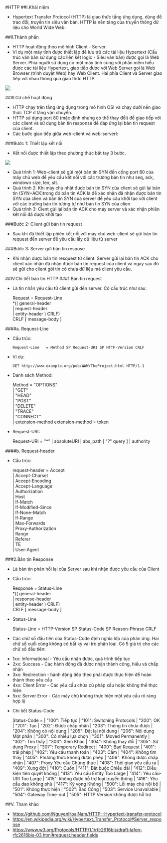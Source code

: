 #HTTP
##I.Khái niệm
- Hypertext Transfer Protocol (HTTP) là giao thức tầng ứng dụng, dùng để trao đổi, truyền tin siêu văn bản. HTTP là nền tảng của truyền thông dữ liệu cho World Wide Web.

##II.Thành phần
- HTTP hoạt động theo mô hình Client - Server.
- Ví dụ một máy tính được thiết lập để lưu trữ các tài liệu Hypertext (Cấu trúc văn bản sử dụng các liên kết logic - Siêu văn bản) được gọi là Web Server. Phía người sử dụng có một máy tính cùng với phần mềm hiểu được các tài liệu Hypertext, giao tiếp được với Web Server gọi là Web Browser (trình duyệt Web) hay Web Client. Hai phía Client và Server giao tiếp với nhau thông qua giao thức HTTP.

<img src="http://img.prntscr.com/img?url=http://i.imgur.com/0T0HjMe.png">

##III.Cơ chế hoạt động
- HTTP chạy trên tầng ứng dụng trong mô hình OSI và chạy dưới nền giao thức TCP ở tầng vận chuyển.
- HTTP sử dụng port 80 (mặc định nhưng có thể thay đổi) để giao tiếp với các client và sử dụng bản tin response để đáp ứng lại bản tin request của client.
- Các bước giao tiếp giữa web-client và web-serverl:

###Bước 1: Thiết lập kết nối
- Kết nối được thiết lập theo phương thức bắt tay 3 bước.

<img src="http://kenhgiaiphap.vn/Images/kgplab/DDOS/kgp_DDoS01.JPG">

  <ul>
  <li>Quá trình 1: Web-client sẽ gửi một bản tin SYN đến cổng port 80 của máy chủ web để yêu cầu kết nối với các trường bản tin như seq, ack, windown size, len, stt.</li>
  <li>Quá trình 2: Khi máy chủ nhật được bản tin SYN của client sẽ gửi lại bản tin (SYN+ACK)trong đó bản tin ACK là để xác nhận đã nhận được bản tin SYN của clien và bản tin SYN của server để yêu câu khởi tạo với client với các trường bản tin tương tự như bản tin SYN của clien</li>
  <li>Quá trình 3: Cient gửi lại bản tin ACK cho máy server và xác nhận phiên kết nối đã được khởi tạo</li>
  </ul>

###Bước 2: Client gửi bản tin request
- Sau khi đã thiết lập phiên kết nối với máy chủ web-client sẽ gửi bản tin request đến server để yêu cầu lấy dữ liệu từ server

###Bước 3: Server gửi bản tin respose
- Khi nhận được bản tin resquest từ client. Server gửi lại bản tin ACK cho client xác nhận đã nhận được bản tin request của client và ngay sau đó sẽ gửi cho client gói tin có chưa dữ liệu mà client yêu cầu.

##IV.Chi tiết bản tin HTTP
###1.Bản tin request
- Là tin nhắn yêu cầu từ client gửi đến server. Có cấu trúc như sau:

	Request       = Request-Line              
                     *(( general-header        
						| request-header         
						| entity-header ) CRLF)  
                     CRLF
                     [ message-body ]     
					 
####a. Request-Line  
- Cấu trúc:

	`Request-Line   = Method SP Request-URI SP HTTP-Version CRLF`
	
- Ví dụ:

    `GET http://www.example.org/pub/WWW/TheProject.html HTTP/1.1`
	
- Danh sách Method:
	
	Method         = "OPTIONS"        
                   | "GET"              
                   | "HEAD"             
                   | "POST"           
                   | "DELETE"              
                   | "TRACE"          
                   | "CONNECT"             
                   | extension-method
    extension-method = token

- Request-URI:

    Request-URI    = "*" 
                   | absoluteURI 
                   | abs_path [ "?" query ] 
                   | authority
				   
####b. Request-header
- Cấu trúc:

    request-header = Accept                   
                   | Accept-Charset       
                   | Accept-Encoding          
                   | Accept-Language        
                   | Authorization            
                   | Host                
                   | If-Match               
                   | If-Modified-Since        
                   | If-None-Match          
                   | If-Range               
                   | Max-Forwards            
                   | Proxy-Authorization      
                   | Range                
                   | Referer               
                   | TE                       
                   | User-Agent       

###2.Bản tin Response
- Là bản tin phản hồi lại của Server sau khi nhận được yêu cầu của Client
- Cấu trúc:

    Response      = Status-Line              
                    *(( general-header        
                     | response-header        
                     | entity-header ) CRLF)  
                    CRLF
                    [ message-body ]        
			
- Status-Line

	Status-Line = HTTP-Version SP Status-Code SP Reason-Phrase CRLF		

- Các chữ số đầu tiên của Status-Code định nghĩa lớp của phản ứng. Hai chữ số cuối cùng không có bất kỳ vai trò phân loại. Có 5 giá trị cho các chữ số đầu tiên:
<ul>
<li>1xx: Informational - Yêu cầu nhận được, quá trình tiếp tục</li>
<li>2xx: Success - Các hành động đã được nhận thành công, hiểu và chấp nhận</li>
<li>3xx: Redirection - hành động tiếp theo phải được thực hiện để hoàn thành theo yêu cầu</li>
<li>4xx: Client Error - Các yêu cầu chứa cú pháp xấu hoặc không thể thực hiện</li>
<li>5xx: Server Error - Các máy chủ không thực hiện một yêu cầu rõ ràng hợp lệ</li>
</ul>

- Chi tiết Status-Code

   Status-Code = 
	       | "100": Tiếp tục 
	       | "101": Switching Protocols 
	       | "200": OK 
	       | "201": Tạo 
	       | "202": Được chấp nhận 
	       | "203": Thông tin chưa được 
	       | "204": Không có nội dung 
	       | "205": Đặt lại nội dung 
	       | "206": Nội dung Một phần 
	       | "300": Có nhiều lựa chọn 
	       | "301": Moved Permanently 
	       | "302": Tìm thấy 
	       | "303": Xem Khác 
	       | "304": Không thay đổi 
	       | "305": Sử dụng Proxy 
	       | "307": Temporary Redirect 
	       | "400": Bad Request 
	       | "401": trái phép 
	       | "402": Yêu cầu thanh toán 
	       | "403": Cấm 
	       | "404": Không tìm thấy 
	       | "405": Phương thức không được phép 
	       | "406": Không được chấp nhận 
	       | "407": Proxy Yêu cầu Chứng thực 
	       | "408": Thời gian yêu cầu ra 
	       | "409": Xung đột 
	       | "410": Cuốn 
	       | "411": Bắt buộc Chiều dài 
	       | "412": Điều kiện tiên quyết không 
	       | "413": Yêu cầu Entity Too Large 
	       | "414": Yêu cầu-URI Too Large 
	       | "415": không được hỗ trợ loại truyền thông 
	       | "416": Yêu cầu dao không phù 
	       | "417": Kỳ vọng Không 
	       | "500": Lỗi máy chủ nội bộ 
	       | "501": Không thực hiện 
	       | "502": Bad Cổng 
	       | "503": Service Unavailable 
	       | "504": Gateway Time-out 
	       | "505": HTTP Version không được hỗ trợ 
	   
##V. Tham khảo
- https://github.com/NguyenHoaiNam/HTTP--Hypertext-transfer-protocol
- https://en.wikipedia.org/wiki/Hypertext_Transfer_Protocol#Server_response
- https://www.w3.org/Protocols/HTTP/1.1/rfc2616bis/draft-lafon-rfc2616bis-03.html#request.header.fields
